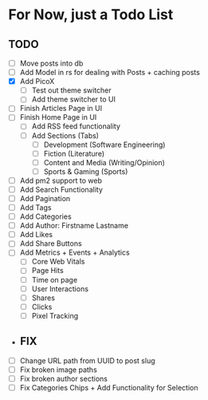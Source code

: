 # For Now, just a Todo List

## TODO  

- [ ] Move posts into db
- [ ] Add Model in rs for dealing with Posts + caching posts
- [x] Add PicoX
  - [ ] Test out theme switcher
  - [ ] Add theme switcher to UI
- [ ] Finish Articles Page in UI
- [ ] Finish Home Page in UI
  - [ ] Add RSS feed functionality
  - [ ] Add Sections (Tabs)
    - [ ] Development (Software Engineering)
    - [ ] Fiction (Literature)
    - [ ] Content and Media (Writing/Opinion)
    - [ ] Sports & Gaming (Sports)
- [ ] Add pm2 support to web
- [ ] Add Search Functionality
- [ ] Add Pagination
- [ ] Add Tags
- [ ] Add Categories
- [ ] Add Author: Firstname Lastname
- [ ] Add Likes
- [ ] Add Share Buttons
- [ ] Add Metrics + Events + Analytics
  - [ ] Core Web Vitals
  - [ ] Page Hits
  - [ ] Time on page
  - [ ] User Interactions
  - [ ] Shares
  - [ ] Clicks
  - [ ] Pixel Tracking

- ## FIX

- [ ] Change URL path from UUID to post slug
- [ ] Fix broken image paths
- [ ] Fix broken author sections
- [ ] Fix Categories Chips + Add Functionality for Selection

